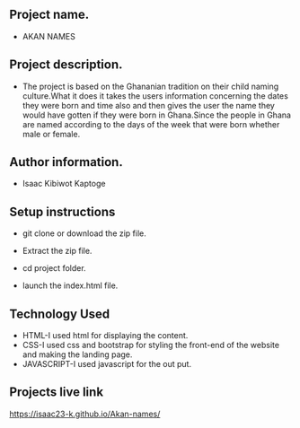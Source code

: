 ## Project name.
- AKAN NAMES
## Project description.
- The project is based on the Ghananian tradition on their child naming culture.What it does it takes the users information concerning the dates they were born and time also and then gives the user the name they would have gotten if they were born in Ghana.Since the people in Ghana are named according to the days of the week that were born whether male or female.  
## Author information.
 - Isaac Kibiwot Kaptoge
## Setup instructions 
 - git clone or download the zip file.

 - Extract the zip file.

 - cd project folder.

 - launch the index.html file.

## Technology Used
 - HTML-I used html for displaying the content.
 - CSS-I used css and bootstrap for styling the front-end of the website and making the landing page.
 - JAVASCRIPT-I used javascript for the out put.

## Projects live link 
https://isaac23-k.github.io/Akan-names/